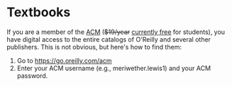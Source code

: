 # Textbooks

If you are a member of the [ACM](https://www.acm.org/membership/join) (~~$19/year~~ [currently free](https://services.acm.org/public/qj/freeqj3/fqj_control.cfm?promo=FALL2020) for students), you have digital access to the entire catalogs of O'Reilly and several other publishers. This is not obvious, but here's how to find them:

1. Go to https://go.oreilly.com/acm
1. Enter your ACM username (e.g., meriwether.lewis1) and your ACM password.
